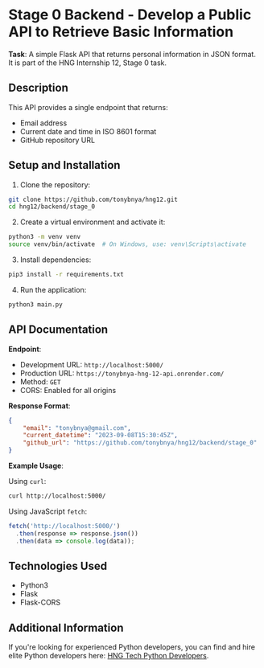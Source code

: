 # Stage 0 Backend - Develop a Public API to Retrieve Basic Information

**Task**:
A simple Flask API that returns personal information in JSON format. It is part of the HNG Internship 12, Stage 0 task.

## Description

This API provides a single endpoint that returns:

- Email address
- Current date and time in ISO 8601 format
- GitHub repository URL

## Setup and Installation

1. Clone the repository:

```bash
git clone https://github.com/tonybnya/hng12.git
cd hng12/backend/stage_0
```

2. Create a virtual environment and activate it:

```bash
python3 -m venv venv
source venv/bin/activate  # On Windows, use: venv\Scripts\activate
```

3. Install dependencies:

```bash
pip3 install -r requirements.txt
```

4. Run the application:

```bash
python3 main.py
```

## API Documentation

**Endpoint**:

- Development URL: `http://localhost:5000/`
- Production URL: `https://tonybnya-hng-12-api.onrender.com/`
- Method: `GET`
- CORS: Enabled for all origins

**Response Format**:

```json
{
    "email": "tonybnya@gmail.com",
    "current_datetime": "2023-09-08T15:30:45Z",
    "github_url": "https://github.com/tonybnya/hng12/backend/stage_0"
}
```

**Example Usage**:

Using `curl`:

```bash
curl http://localhost:5000/
```

Using JavaScript `fetch`:

```javascript
fetch('http://localhost:5000/')
  .then(response => response.json())
  .then(data => console.log(data));
```

## Technologies Used

- Python3
- Flask
- Flask-CORS

## Additional Information

If you're looking for experienced Python developers, you can find and hire elite Python developers here: [HNG Tech Python Developers](https://hng.tech/hire/python-developers).

